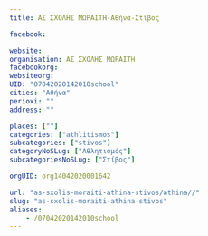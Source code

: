 ```yaml
---
title: ΑΣ ΣΧΟΛΗΣ ΜΩΡΑΙΤΗ-Αθήνα-Στίβος

facebook:

website:
organisation: ΑΣ ΣΧΟΛΗΣ ΜΩΡΑΙΤΗ
facebookorg:
websiteorg:
UID: "07042020142010school"
cities: "Αθήνα"
perioxi: ""
address: ""

places: [""]
categories: ["athlitismos"]
subcategories: ["stivos"]
categoryNoSLug: ["Αθλητισμός"]
subcategoriesNoSLug: ["Στίβος"]

orgUID: org14042020001642

url: "as-sxolis-moraiti-athina-stivos/athina//"
slug: "as-sxolis-moraiti-athina-stivos"
aliases:
    - /07042020142010school
---
```





